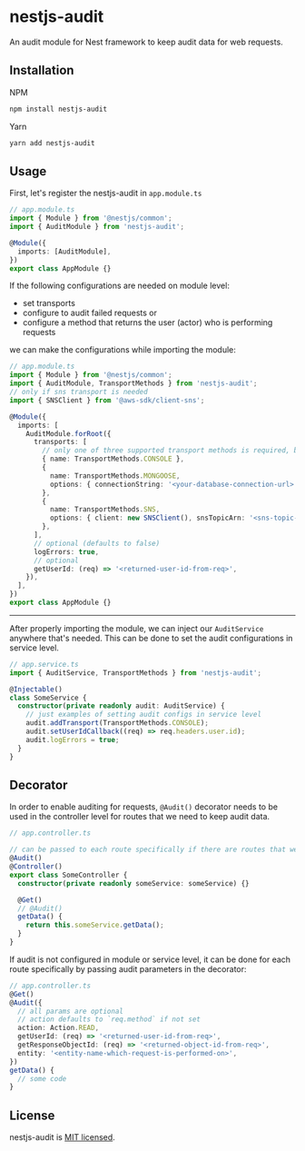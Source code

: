 # nestjs-audit

An audit module for Nest framework to keep audit data for web requests.

## Installation

NPM

```bash
npm install nestjs-audit
```

Yarn

```bash
yarn add nestjs-audit
```

## Usage

First, let's register the nestjs-audit in `app.module.ts`

```ts
// app.module.ts
import { Module } from '@nestjs/common';
import { AuditModule } from 'nestjs-audit';

@Module({
  imports: [AuditModule],
})
export class AppModule {}
```

If the following configurations are needed on module level:

- set transports
- configure to audit failed requests
  or
- configure a method that returns the user (actor) who is performing requests

we can make the configurations while importing the module:

```ts
// app.module.ts
import { Module } from '@nestjs/common';
import { AuditModule, TransportMethods } from 'nestjs-audit';
// only if sns transport is needed
import { SNSClient } from '@aws-sdk/client-sns';

@Module({
  imports: [
    AuditModule.forRoot({
      transports: [
        // only one of three supported transport methods is required, but multiple transports can be used as well
        { name: TransportMethods.CONSOLE },
        {
          name: TransportMethods.MONGOOSE,
          options: { connectionString: '<your-database-connection-url>' },
        },
        {
          name: TransportMethods.SNS,
          options: { client: new SNSClient(), snsTopicArn: '<sns-topic-arn>' },
        },
      ],
      // optional (defaults to false)
      logErrors: true,
      // optional
      getUserId: (req) => '<returned-user-id-from-req>',
    }),
  ],
})
export class AppModule {}
```

---

After properly importing the module, we can inject our `AuditService` anywhere that's needed.
This can be done to set the audit configurations in service level.

```ts
// app.service.ts
import { AuditService, TransportMethods } from 'nestjs-audit';

@Injectable()
class SomeService {
  constructor(private readonly audit: AuditService) {
    // just examples of setting audit configs in service level
    audit.addTransport(TransportMethods.CONSOLE);
    audit.setUserIdCallback((req) => req.headers.user.id);
    audit.logErrors = true;
  }
}
```

## Decorator

In order to enable auditing for requests, `@Audit()` decorator needs to be used in the controller level for routes that we need to keep audit data.

```ts
// app.controller.ts

// can be passed to each route specifically if there are routes that we don't need to keep audit for
@Audit()
@Controller()
export class SomeController {
  constructor(private readonly someService: someService) {}

  @Get()
  // @Audit()
  getData() {
    return this.someService.getData();
  }
}
```

If audit is not configured in module or service level, it can be done for each route specifically by passing audit parameters in the decorator:

```ts
// app.controller.ts
@Get()
@Audit({
  // all params are optional
  // action defaults to `req.method` if not set
  action: Action.READ,
  getUserId: (req) => '<returned-user-id-from-req>',
  getResponseObjectId: (req) => '<returned-object-id-from-req>',
  entity: '<entity-name-which-request-is-performed-on>',
})
getData() {
  // some code
}
```

## License

nestjs-audit is [MIT licensed](LICENSE).
